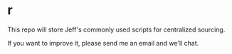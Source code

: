 # r

This repo will store Jeff's commonly used scripts for centralized sourcing.

If you want to improve it, please send me an email and we'll chat.
